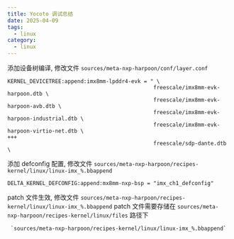 ```yaml
---
title: Yocoto 调试总结
date: 2025-04-09
tags:
  - linux
category:
  - linux
---
```

添加设备树编译, 修改文件 `sources/meta-nxp-harpoon/conf/layer.conf` 
```
KERNEL_DEVICETREE:append:imx8mm-lpddr4-evk = " \
                                              freescale/imx8mm-evk-harpoon.dtb \
                                              freescale/imx8mm-evk-harpoon-avb.dtb \
                                              freescale/imx8mm-evk-harpoon-industrial.dtb \
                                              freescale/imx8mm-evk-harpoon-virtio-net.dtb \
+++
                                              freescale/sdp-dante.dtb \
```

添加 defconfig 配置, 修改文件 `sources/meta-nxp-harpoon/recipes-kernel/linux/linux-imx_%.bbappend`
```
DELTA_KERNEL_DEFCONFIG:append:mx8mm-nxp-bsp = "imx_ch1_defconfig"
```

patch 文件生效, 修改文件  `sources/meta-nxp-harpoon/recipes-kernel/linux/linux-imx_%.bbappend`
patch 文件需要存储在 `sources/meta-nxp-harpoon/recipes-kernel/linux/files` 路径下
```
 `sources/meta-nxp-harpoon/recipes-kernel/linux/linux-imx_%.bbappend`
```